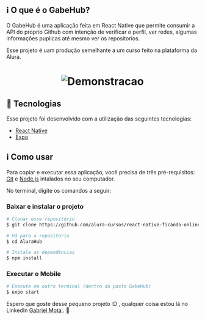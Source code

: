 ## :information_source: O que é o GabeHub?

O GabeHub é uma aplicação feita em React Native que permite consumir a API do proprio Github com intenção de verificar o perfil, ver redes, algumas informações puplicas até mesmo ver os repositorios.

Esse projeto é uam produção semelhante a um curso feito na plataforma da Alura.


<h1 align="center">
    <img alt="Demonstracao" title="Demonstraçao" src="#" />
</h1>


## :rocket: Tecnologias

Esse projeto foi desenvolvido com a utilização das seguintes tecnologias:
- [React Native][rn]
- [Expo][expo]

## :information_source: Como usar

Para copiar e executar essa aplicação, você precisa de três pré-requisitos: [Git](https://git-scm.com) e [Node.js][nodejs] intalados no seu computador.

No terminal, digite os comandos a seguir:

### Baixar e instalar o projeto

```bash
# Clonar esse repositório
$ git clone https://github.com/alura-cursos/react-native-ficando-online.git

# Vá para o ropositório
$ cd AluraHub

# Instale as dependências
$ npm install
```

### Executar o Mobile

```bash
# Execute em outro terminal (dentro da pasta GabeHub)
$ expo start
```


Espero que goste desse pequeno projeto :D , qualquer coisa estou lá no LinkedIn [Gabriel Mota ](https://www.linkedin.com/in/gabriel-m-mota/). :wave: 

[nodejs]: https://nodejs.org/
[expo]: https://docs.expo.dev/
[rn]: https://facebook.github.io/react-native/
